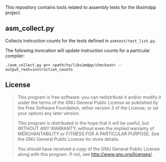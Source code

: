 
This repository contains tools related to assembly tests for the libsimdpp
project.

asm_collect.py
--------------

Collects instruction counts for the tests defined in `asmtest/test_list.py`.

The following invocation will update instruction counts for a particular
compiler:

`./asm_collect.py g++ <path/to/libsimdpp/checkout> --output_root=instruction_counts`

License
-------

> This program is free software: you can redistribute it and/or modify
> it under the terms of the GNU General Public License as published by
> the Free Software Foundation, either version 3 of the License, or
> (at your option) any later version.
>
> This program is distributed in the hope that it will be useful,
> but WITHOUT ANY WARRANTY; without even the implied warranty of
> MERCHANTABILITY or FITNESS FOR A PARTICULAR PURPOSE.  See the
> GNU General Public License for more details.
>
> You should have received a copy of the GNU General Public License
> along with this program.  If not, see http://www.gnu.org/licenses/.
